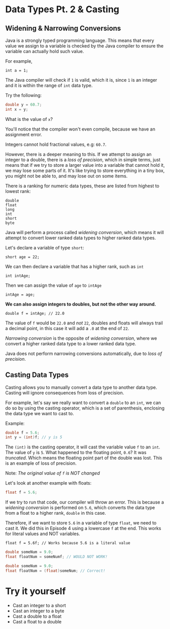 # Data Types Pt. 2 & Casting

## Widening & Narrowing Conversions
Java is a strongly typed programming language. This means that every value we assign to a variable is checked by the Java compiler to ensure the variable can actually hold such value.

For example,

`int a = 1;`

The Java compiler will check if `1` is valid, which it is, since `1` is an integer and it is within the range of `int` data type.

Try the following:

```Java
double y = 60.7;
int x = y;
```

What is the value of `x`?

You'll notice that the compiler won't even compile, because we have an assignment error.

Integers cannot hold fractional values, e.g: `60.7`.

However, there is a deeper meaning to this. If we attempt to assign an integer to a double, there is a *loss of precision*, which in simple terms, just means that if we try to store a larger value into a variable that cannot hold it, we may lose some parts of it. It's like trying to store everything in a tiny box, you might not be able to, and may lose out on some items.

There is a ranking for numeric data types, these are listed from highest to lowest rank:

```
double
float
long
int
short
byte
```

Java will perform a process called *widening conversion*, which means it will attempt to convert lower ranked data types to higher ranked data types.

Let's declare a variable of type `short`:

`short age = 22;`

We can then declare a variable that has a higher rank, such as `int`

`int intAge;`

Then we can assign the value of `age` to `intAge`

`intAge = age;`

**We can also assign integers to doubles, but not the other way around.**

`double f = intAge; // 22.0`

The value of `f` would be `22.0` and *not* `22`, doubles and floats will always trail a decimal point, in this case it will add a `.0` at the end of `22`.

*Narrowing conversion* is the opposite of *widening conversion*, where we convert a higher ranked data type to a lower ranked data type.

Java does not perform narrowing conversions automatically, due to *loss of precision*.

## Casting Data Types

Casting allows you to manually convert a data type to another data type. Casting will ignore consequences from loss of precision.

For example, let's say we really want to convert a `double` to an `int`, we can do so by using the casting operator, which is a set of parenthesis, enclosing the data type we want to cast to.

Example:

```Java
double f = 5.6;
int y = (int)f; // y is 5
```

The `(int)` is the casting operator, it will cast the variable value `f` to an `int`. The value of `y` is `5`. What happened to the floating point, `0.6`? It was *truncated*. Which means the floating point part of the double was lost. This is an example of loss of precision. 

Note: *The original value of `f` is NOT changed*

Let's look at another example with floats:

```Java
float f = 5.6;
```
If we try to run that code, our compiler will throw an error. This is because a *widening conversion* is performed on `5.6`, which converts the data type from a float to a higher rank, `double` in this case.

Therefore, if we want to store `5.6` in a variable of type `float`, we need to cast it. We did this in Episode 4 using a lowercase `f` at the end. This works for literal values and NOT variables.

`float f = 5.6f; // Works because 5.6 is a literal value`

```Java
double someNum = 9.0;
float floatNum = someNumf; // WOULD NOT WORK!
```
```Java
double someNum = 9.0;
float floatNum = (float)someNum; // Correct!
```

# Try it yourself

- Cast an integer to a short
- Cast an integer to a byte
- Cast a double to a float
- Cast a float to a double

